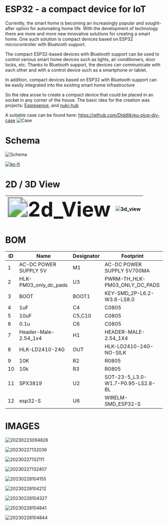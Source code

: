 # ESP32 - a compact device for IoT

Currently, the smart home is becoming an increasingly popular and sought-after option for automating home life. With the development of technology there are more and more new innovative solutions for creating a smart home. One such solution is compact devices based on ESP32 microcontroller with Bluetooth support.

The compact ESP32-based devices with Bluetooth support can be used to control various smart home devices such as lights, air conditioners, door locks, etc. Thanks to Bluetooth support, the devices can communicate with each other and with a control device such as a smartphone or tablet.

In addition, compact devices based on ESP32 with Bluetooth support can be easily integrated into the existing smart home infrastructure

So the idea arose to create a compact device that could be placed in an socket in any corner of the house. The basic idea for the creation was projects: [Espresence](https://espresense.com/), and [nuki-hub](https://github.com/technyon/nuki_hub)

A suitable case can be found here: https://github.com/Diddlik/eu-plug-diy-case
![Case](https://github.com/Diddlik/eu-plug-diy-case/raw/main/images/render.png)

# Schema

![Schema](https://github.com/Diddlik/Esp32-Mini-PCB/blob/main/Schema/Schema.jpg)

[![ko-fi](https://ko-fi.com/img/githubbutton_sm.svg)](https://ko-fi.com/V7V2IUF3M)

# 2D / 3D View

| <img src="https://github.com/Diddlik/Esp32-Mini-PCB/blob/main/PCB/2d_View.svg" alt="2d_View" style="zoom:400%;" /> | ![3d_view](https://github.com/Diddlik/Esp32-Mini-PCB/blob/main/PCB/3d_view.jpg) |
| ------------------------------------------------------------ | --------------------------------------------- |

# BOM



| ID   | Name                  | Designator | Footprint                         |
| ---- | --------------------- | ---------- | --------------------------------- |
| 1    | AC-DC POWER SUPPLY 5V | M1         | AC-DC POWER SUPPLY 5V700MA        |
| 2    | HLK-PM03_only_dc_pads | U3         | PWRM-TH_HLK-PM03_ONLY_DC_PADS     |
| 3    | BOOT                  | BOOT1      | KEY-SMD_2P-L6.2-W3.6-LS8.0        |
| 4    | 1uF                   | C4         | C0805                             |
| 5    | 10uF                  | C5,C10     | C0805                             |
| 6    | 0.1u                  | C6         | C0805                             |
| 7    | Header-Male-2.54_1x4  | H1         | HEADER-MALE-2.54_1X4              |
| 8    | HLK-LD2410-24G        | OUT        | HLK-LD2410-24G-NO-SILK            |
| 9    | 10K                   | R2         | R0805                             |
| 10   | 10k                   | R3         | R0805                             |
| 11   | SPX3819               | U2         | SOT-23-5_L3.0-W1.7-P0.95-LS2.8-BL |
| 12   | esp32-S               | U6         | WIRELM-SMD_ESP32-S                |



# IMAGES



![20230223094826](https://github.com/Diddlik/Esp32-Mini-PCB/blob/main/Images/20230223094826.jpg)

![20230227132036](https://github.com/Diddlik/Esp32-Mini-PCB/blob/main/Images/20230227132036.jpg)

![20230227132111](https://github.com/Diddlik/Esp32-Mini-PCB/blob/main/Images/20230227132111.jpg)

![20230227132407](https://github.com/Diddlik/Esp32-Mini-PCB/blob/main/Images/20230227132407.jpg)

![20230228104155](https://github.com/Diddlik/Esp32-Mini-PCB/blob/main/Images/20230228104155.jpg)

![20230228104212](https://github.com/Diddlik/Esp32-Mini-PCB/blob/main/Images/20230228104212.jpg)

![20230228104327](https://github.com/Diddlik/Esp32-Mini-PCB/blob/main/Images/20230228104327.jpg)

![20230228104841](https://github.com/Diddlik/Esp32-Mini-PCB/blob/main/Images/20230228104841.jpg)

![20230228104844](https://github.com/Diddlik/Esp32-Mini-PCB/blob/main/Images/20230228104844.jpg)
